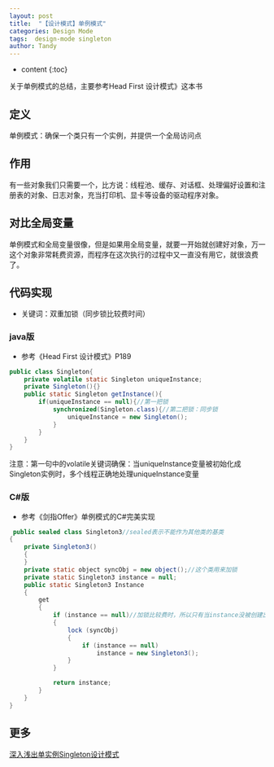 ```yaml
---
layout: post
title:  "【设计模式】单例模式"
categories: Design Mode
tags:  design-mode singleton
author: Tandy
---
```


* content
{:toc}

关于单例模式的总结，主要参考Head First 设计模式》这本书




## 定义

单例模式：确保一个类只有一个实例，并提供一个全局访问点

## 作用

有一些对象我们只需要一个，比方说：线程池、缓存、对话框、处理偏好设置和注册表的对象、日志对象，充当打印机、显卡等设备的驱动程序对象。

## 对比全局变量

单例模式和全局变量很像，但是如果用全局变量，就要一开始就创建好对象，万一这个对象非常耗费资源，而程序在这次执行的过程中又一直没有用它，就很浪费了。

## 代码实现

- 关键词：双重加锁（同步锁比较费时间）

### java版

- 参考《Head First 设计模式》P189

```java
public class Singleton{
	private volatile static Singleton uniqueInstance;
	private Singleton(){}
	public static Singleton getInstance(){
		if(uniqueInstance == null){//第一把锁
			synchronized(Singleton.class){//第二把锁：同步锁
				uniqueInstance = new Singleton();
			}
		}
	}
}
```
注意：第一句中的volatile关键词确保：当uniqueInstance变量被初始化成Singleton实例时，多个线程正确地处理uniqueInstance变量

### C#版

- 参考《剑指Offer》单例模式的C#完美实现

```java
 public sealed class Singleton3//sealed表示不能作为其他类的基类
{
    private Singleton3()
    {
    }
    private static object syncObj = new object();//这个类用来加锁
    private static Singleton3 instance = null;
    public static Singleton3 Instance
    {
        get
        {
            if (instance == null)//加锁比较费时，所以只有当instance没被创建出来时，才进行加锁操作
            {
                lock (syncObj)
                {
                    if (instance == null)
                        instance = new Singleton3();
                }
            }

            return instance;
        }
    }
}
```

## 更多

[深入浅出单实例Singleton设计模式](http://blog.csdn.net/haoel/article/details/4028232)